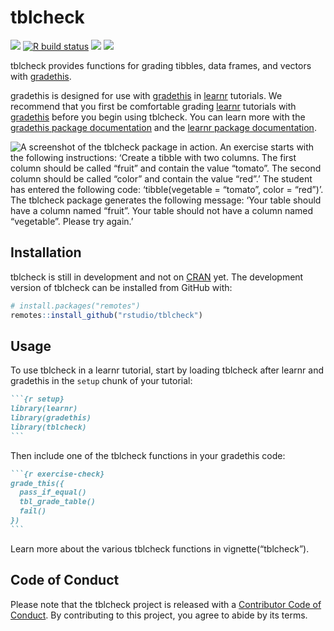 
<!-- README.md is generated from README.Rmd. Please edit that file -->

# tblcheck

<!-- badges: start -->

[![](https://www.r-pkg.org/badges/version/tblcheck?color=red)](https://cran.r-project.org/package=tblcheck)
[![R build
status](https://github.com/rstudio/tblcheck/workflows/R-CMD-check/badge.svg)](https://github.com/rstudio/tblcheck/actions)
[![](https://codecov.io/gh/rstudio/tblcheck/branch/main/graph/badge.svg)](https://codecov.io/gh/rstudio/tblcheck)
[![](http://cranlogs.r-pkg.org/badges/last-month/tblcheck?color=blue)](https://cran.r-project.org/package=tblcheck)
<!-- badges: end -->

tblcheck provides functions for grading tibbles, data frames, and
vectors with [gradethis](https://pkgs.rstudio.com/gradethis/).

gradethis is designed for use with
[gradethis](https://pkgs.rstudio.com/gradethis/) in
[learnr](https://rstudio.github.io/learnr/) tutorials. We recommend that
you first be comfortable grading
[learnr](https://rstudio.github.io/learnr/) tutorials with
[gradethis](https://pkgs.rstudio.com/gradethis/) before you begin using
tblcheck. You can learn more with the [gradethis package
documentation](https://pkgs.rstudio.com/gradethis/) and the [learnr
package documentation](https://rstudio.github.io/learnr/).

![A screenshot of the tblcheck package in action. An exercise starts
with the following instructions: ‘Create a tibble with two columns. The
first column should be called “fruit” and contain the value “tomato”.
The second column should be called “color” and contain the value “red”.’
The student has entered the following code: ‘tibble(vegetable =
“tomato”, color = “red”)’. The tblcheck package generates the following
message: ‘Your table should have a column named “fruit”. Your table
should not have a column named “vegetable”. Please try
again.’](man/figures/screenshot.png)

## Installation

<!-- You can install the released version of tblcheck from [CRAN](https://CRAN.R-project.org) with: -->
<!-- ``` r -->
<!-- install.packages("tblcheck") -->
<!-- ``` -->

tblcheck is still in development and not on
[CRAN](https://CRAN.R-project.org) yet. The development version of
tblcheck can be installed from GitHub with:

``` r
# install.packages("remotes")
remotes::install_github("rstudio/tblcheck")
```

## Usage

To use tblcheck in a learnr tutorial, start by loading tblcheck after
learnr and gradethis in the `setup` chunk of your tutorial:

```` markdown
```{r setup}
library(learnr)
library(gradethis)
library(tblcheck)
```
````

Then include one of the tblcheck functions in your gradethis code:

```` markdown
```{r exercise-check}
grade_this({
  pass_if_equal()
  tbl_grade_table()
  fail()
})
```
````

Learn more about the various tblcheck functions in vignette(“tblcheck”).

## Code of Conduct

Please note that the tblcheck project is released with a [Contributor
Code of
Conduct](https://contributor-covenant.org/version/2/0/CODE_OF_CONDUCT.html).
By contributing to this project, you agree to abide by its terms.
